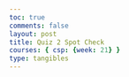 ```yaml
---
toc: true
comments: false
layout: post
title: Quiz 2 Spot Check
courses: { csp: {week: 21} }
type: tangibles
---
```

